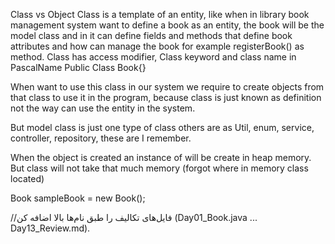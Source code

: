 Class vs Object
Class is a template of an entity, like when in library book management system want to define a book as an entity, the book will be the model class and in  it can define fields and methods that define book attributes and how can manage the book for example registerBook() as method.
Class has access modifier, Class keyword and class name in PascalName
Public Class Book{}

When want to use this class in our system we require to create objects from that class to use it in the program, because class is just known as  definition not the way can use the entity in the system.

But model class is just one type of class others are as Util, enum, service, controller, repository, these are I remember.

When the object is created an instance of will be create in heap memory. But class will not take that much memory (forgot where in memory class located)

Book sampleBook = new Book();

//فایل‌های تکالیف را طبق نام‌ها بالا اضافه کن (Day01_Book.java ... Day13_Review.md).